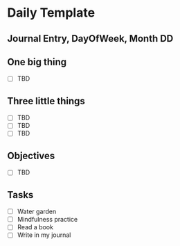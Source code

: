 # Daily Template

## Journal Entry, DayOfWeek, Month DD

## One big thing

- [ ] TBD

## Three little things

- [ ] TBD
- [ ] TBD
- [ ] TBD

## Objectives

- [ ] TBD

## Tasks

- [ ] Water garden
- [ ] Mindfulness practice
- [ ] Read a book
- [ ] Write in my journal
